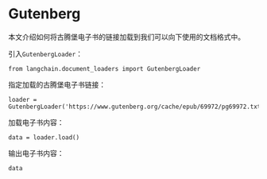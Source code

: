 Gutenberg
=========================================================

本文介绍如何将古腾堡电子书的链接加载到我们可以向下使用的文档格式中。

引入`GutenbergLoader`：

```
from langchain.document_loaders import GutenbergLoader
```

指定加载的古腾堡电子书链接：

```
loader = GutenbergLoader('https://www.gutenberg.org/cache/epub/69972/pg69972.txt')
```

加载电子书内容：

```
data = loader.load()
```

输出电子书内容：

```
data
```